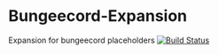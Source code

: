 # Bungeecord-Expansion
Expansion for bungeecord placeholders
[![Build Status](http://ci.extendedclip.com/buildStatus/icon?job=Bungeecord-Expansion)](http://ci.extendedclip.com/job/Bungeecord-Expansion/)
